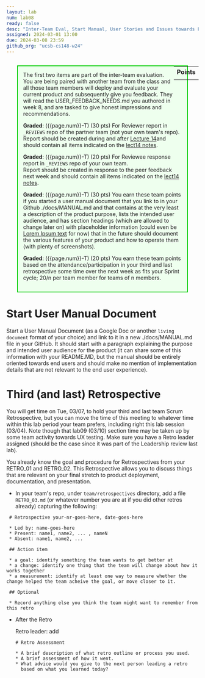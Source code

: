 ```yaml
---
layout: lab
num: lab08
ready: false
desc: "Inter-Team Eval, Start Manual, User Stories and Issues towards Final Release, Retro 3"
assigned: 2024-03-01 13:00
due: 2024-03-08 23:59
github_org: "ucsb-cs148-w24"
---
```


<style>
div.grade { margin: 2em; padding: 1em; border: 2px solid #0c0; background-color: #efe; }   
</style>

<div style="float:right; width: auto;">

<table style="margin-top:1em;">
<tr>
   <th>Points</th>
</tr>
<tr>
   <td class="pointCount"></td>
</tr>
</table>

</div>

<div class="grade" markdown="1">
The first two items are part of the inter-team evaluation. You are being paired with another team from the class and all those team members will deploy and evaluate your current product and subsequently give you feedback. They will read the USER_FEEDBACK_NEEDS.md you authored in week 8, and are tasked to give honest impressions and recommendations. 

**Graded**: ({{page.num}}-T) (30 pts) For Reviewer report in `_REVIEWS` repo of the partner team (not your own team's repo).
Report should be created during and after [Lecture 14](https://ucsb-cs148.github.io/w24/lectures/lect14/)and should contain all items indicated on the [lect14 notes](https://ucsb-cs148.github.io/w24/lectures/lect14/).

**Graded**: ({{page.num}}-T) (20 pts) For Reviewee response report in `_REVIEWS` repo of your own team.  
Report should be created in response to the peer feedback next week and should contain all items indicated on the [lect14 notes](https://ucsb-cs148.github.io/w24/lectures/lect14/).

**Graded**: ({{page.num}}-T) (30 pts) You earn these team points if you started a user manual document that you link to in your Github ./docs/MANUAL.md and that contains at the very least a description of the product purpose, lists the intended user audience, and has section headings (which are allowed to change later on) with placeholder information (could even be [Lorem Ipsum text](https://www.lipsum.com/) for now) that in the future should document the various features of your product and how to operate them (with plenty of screenshots).  

**Graded**: ({{page.num}}-T) (20 pts) You earn these team points based on the attendance/participation in your third and last retrospective some time over the next week as fits your Sprint cycle; 20/n per team member for teams of n members.
   
</div>


# Start User Manual Document
Start a User Manual Document (as a Google Doc or another `living document` format of your choice) and link to it in a new ./docs/MANUAL.md file in your GitHub. 
It should start with a paragraph explaining the purpose and intended user audience for the product (it can share some of this information with your README.MD, but the manual should be entirely oriented towards end users and should make no mention of implementation details that are not relevant to the end user experience).   


# Third (and last) Retrospective 

You will get time on Tue, 03/07, to hold your third and last team Scrum Retrospective, but you can move the time of this meeting to whatever time within this lab period your team prefers, including right this lab session (03/04). Note though that lab09 (03/10) section time may be taken up by some team activity towards UX testing. 
Make sure you have a Retro leader assigned (should be the case since it was part of the Leadership review last lab).

You already know the goal and procedure for Retrospectives from your RETRO_01 and RETRO_02. This Retrospective allows you to discuss things that are relevant on your final stretch to product deployment, documentation, and presentation.


* In your team's repo, under `team/retrospectives` directory, add a file `RETRO_03.md` (or whatever number you are at if you did other retros already) capturing the following:

 ```
  # Retrospective your-nr-goes-here, date-goes-here 

  * Led by: name-goes-here
  * Present: name1, name2, ... , nameN
  * Absent: name1, name2, ...

  ## Action item

  * a goal: identify something the team wants to get better at
  * a change: identify one thing that the team will change about how it works together
  * a measurement: identify at least one way to measure whether the change helped the team acheive the goal, or move closer to it.

  ## Optional

  * Record anything else you think the team might want to remember from this retro

  ```

* After the Retro
  
  Retro leader: add
  
  ```
  # Retro Assessment

  * A brief description of what retro outline or process you used.
  * A brief assessment of how it went.
  * What advice would you give to the next person leading a retro
    based on what you learned today?
  ```
 